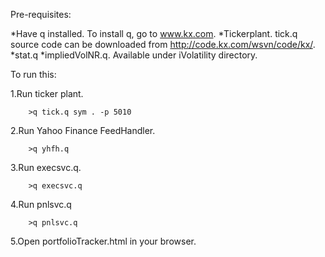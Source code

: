 Pre-requisites: 

 *Have q installed. To install q, go to www.kx.com.
 *Tickerplant. tick.q source code can be downloaded from http://code.kx.com/wsvn/code/kx/.
 *stat.q
 *impliedVolNR.q. Available under iVolatility directory.


To run this:

1.Run ticker plant.

        >q tick.q sym . -p 5010
        
2.Run Yahoo Finance FeedHandler. 

        >q yhfh.q 
 

3.Run execsvc.q.

        >q execsvc.q

4.Run pnlsvc.q

        >q pnlsvc.q
        
5.Open portfolioTracker.html in your browser.

